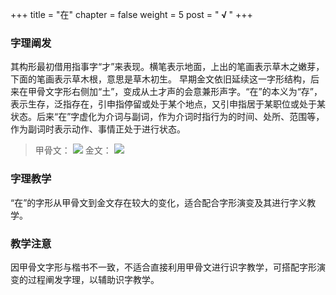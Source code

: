 +++
title = "在"
chapter = false
weight = 5
post = "<b> √ </b>"
+++
### 字理阐发
其构形最初借用指事字“才”来表现。横笔表示地面，上出的笔画表示草木之嫩芽，下面的笔画表示草木根，意思是草木初生。
早期金文依旧延续这一字形结构，后来在甲骨文字形右侧加“土”，变成从土才声的会意兼形声字。“在”的本义为“存”，表示生存，泛指存在，引申指停留或处于某个地点，又引申指居于某职位或处于某状态。后来“在”字虚化为介词与副词，作为介词时指行为的时间、处所、范围等，作为副词时表示动作、事情正处于进行状态。
> 甲骨文： 
![](images/在1.png)
金文：
![](images/在2.png)

### 字理教学
“在”的字形从甲骨文到金文存在较大的变化，适合配合字形演变及其进行字义教学。
### 教学注意
因甲骨文字形与楷书不一致，不适合直接利用甲骨文进行识字教学，可搭配字形演变的过程阐发字理，以辅助识字教学。